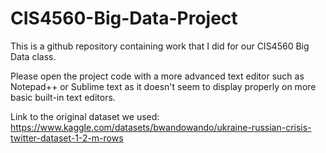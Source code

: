 # CIS4560-Big-Data-Project
This is a github repository containing work that I did for our CIS4560 Big Data class.

Please open the project code with a more advanced text editor such as Notepad++ or Sublime text as it doesn't seem to display properly on more basic built-in text editors.

Link to the original dataset we used: https://www.kaggle.com/datasets/bwandowando/ukraine-russian-crisis-twitter-dataset-1-2-m-rows
